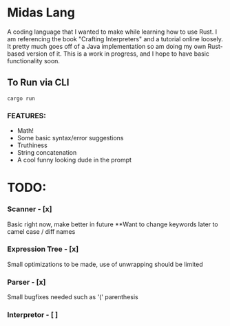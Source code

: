 # Midas Lang

A coding language that I wanted to make while learning how to use Rust.
I am referencing the book "Crafting Interpreters" and a tutorial online loosely. It pretty much goes off of a Java implementation so am doing my own Rust-based version of it.
This is a work in progress, and I hope to have basic functionality soon.


## To Run via CLI

```
cargo run
```

### FEATURES:
- Math!
- Some basic syntax/error suggestions
- Truthiness
- String concatenation
- A cool funny looking dude in the prompt

# TODO:

### Scanner - [x]
Basic right now, make better in future
**Want to change keywords later to camel case / diff names
### Expression Tree - [x]
Small optimizations to be made, use of
unwrapping should be limited
### Parser - [x]
Small bugfixes needed such as '(' parenthesis
### Interpretor - [ ]
